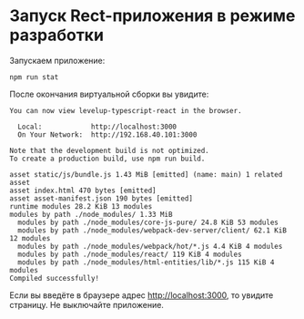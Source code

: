 # Запуск Rect-приложения в режиме разработки

Запускаем приложение:

```terminal
npm run stat
```

После окончания виртуальной сборки вы увидите:

```terminal
You can now view levelup-typescript-react in the browser.

  Local:            http://localhost:3000
  On Your Network:  http://192.168.40.101:3000

Note that the development build is not optimized.        
To create a production build, use npm run build.

asset static/js/bundle.js 1.43 MiB [emitted] (name: main) 1 related asset
asset index.html 470 bytes [emitted]
asset asset-manifest.json 190 bytes [emitted]
runtime modules 28.2 KiB 13 modules
modules by path ./node_modules/ 1.33 MiB
  modules by path ./node_modules/core-js-pure/ 24.8 KiB 53 modules
  modules by path ./node_modules/webpack-dev-server/client/ 62.1 KiB 12 modules
  modules by path ./node_modules/webpack/hot/*.js 4.4 KiB 4 modules
  modules by path ./node_modules/react/ 119 KiB 4 modules
  modules by path ./node_modules/html-entities/lib/*.js 115 KiB 4 modules
Compiled successfully!
```

Если вы введёте в браузере адрес [http://localhost:3000](http://localhost:3000), то увидите страницу. Не выключайте приложение.
